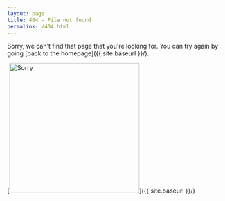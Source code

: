 ```yaml
---
layout: page
title: 404 - File not found
permalink: /404.html
---
```


Sorry, we can't find that page that you're looking for. You can try again by going [back to the homepage]({{ site.baseurl }}/).

[<img src="{{ site.baseurl }}/images/404.jpg" alt="Sorry" style="width: 300px;"/>]({{ site.baseurl }}/)
